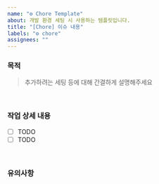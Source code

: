 ```yaml
---
name: "⚙ Chore Template"
about: 개발 환경 세팅 시 사용하는 템플릿입니다.
title: "[Chore] 이슈 내용"
labels: "⚙ chore"
assignees: ""
---
```


### 목적

> 추가하려는 세팅 등에 대해 간결하게 설명해주세요

<br />

### 작업 상세 내용

- [ ] TODO
- [ ] TODO

<br />

### 유의사항

<br />
